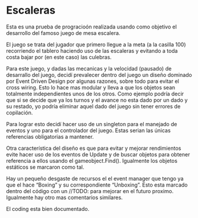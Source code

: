 # Escaleras
Esta es una prueba de progracioón realizada usando como objetivo el desarrollo del famoso juego de mesa escalera.

El juego se trata del jugador que primero llegue a la meta (a la casilla 100) recorriendo el tablero haciendo uso de las escaleras y evitando a toda costa bajar por (en este caso) las culebras.

Para este juego, y dadas las mecanicas y la velocidad (pausado) de desarrallo del juego, decidí prevalecer dentro del juego un diseño dominado por Event Driven Design por algunas razones, sobre todo para evitar el cross wiring. Esto lo hace mas modular y lleva a que los objetos sean totalmente independientes unos de los otros. Como ejemplo podría decir que si se decide que ya los turnos y el avance no esta dado por un dado y su restado, yo podría eliminar aquel dado del juego sin tener errores de copilación. 

Para lograr esto decidí hacer uso de un singleton para el manejado de eventos y uno para el controlador del juego. Estas serian las únicas referencias obligatorias a mantener.

Otra característica del diseño es que para evitar y mejorar rendimientos evite hacer uso de los eventos de Update y de buscar objetos para obtener referencia a ellos usando el gameobject.Find(). Igualmente los objetos estáticos se marcaron como tal.

Hay un pequeño desgaste de recursos el el event manager que tengo ya que el hace “Boxing” y su correspondiente “Unboxing”. Esto esta marcado dentro del código con un //TODO: para mejorar en el futuro proximo. Igualmente hay otro mas comentarios similares.

El coding esta bien documentado.


